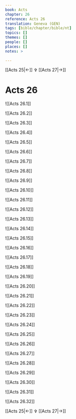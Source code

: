 ```yaml
---
book: Acts
chapter: 26
reference: Acts 26
translation: Geneva (GEN)
tags: [bible/chapter/bible/nt]
topics: []
themes: []
people: []
places: []
notes: >
  
---
```


[[Acts 25|<-]] ✞ [[Acts 27|->]]

# Acts 26

![[Acts 26.1]]

![[Acts 26.2]]

![[Acts 26.3]]

![[Acts 26.4]]

![[Acts 26.5]]

![[Acts 26.6]]

![[Acts 26.7]]

![[Acts 26.8]]

![[Acts 26.9]]

![[Acts 26.10]]

![[Acts 26.11]]

![[Acts 26.12]]

![[Acts 26.13]]

![[Acts 26.14]]

![[Acts 26.15]]

![[Acts 26.16]]

![[Acts 26.17]]

![[Acts 26.18]]

![[Acts 26.19]]

![[Acts 26.20]]

![[Acts 26.21]]

![[Acts 26.22]]

![[Acts 26.23]]

![[Acts 26.24]]

![[Acts 26.25]]

![[Acts 26.26]]

![[Acts 26.27]]

![[Acts 26.28]]

![[Acts 26.29]]

![[Acts 26.30]]

![[Acts 26.31]]

![[Acts 26.32]]

[[Acts 25|<-]] ✞ [[Acts 27|->]]
